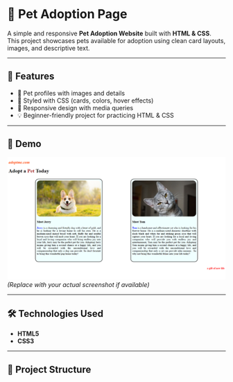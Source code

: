 # 🐾 Pet Adoption Page  

A simple and responsive **Pet Adoption Website** built with **HTML & CSS**.  
This project showcases pets available for adoption using clean card layouts, images, and descriptive text.  

---

## 🌟 Features  
- 🐶 Pet profiles with images and details  
- 🎨 Styled with CSS (cards, colors, hover effects)  
- 📱 Responsive design with media queries  
- 💡 Beginner-friendly project for practicing HTML & CSS  

---

## 🚀 Demo  
![Pet Adoption Screenshot](screenshot.png)  
*(Replace with your actual screenshot if available)*  

---

## 🛠️ Technologies Used  
- **HTML5**  
- **CSS3**  

---

## 📂 Project Structure  
